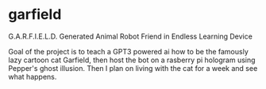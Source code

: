 # garfield
G.A.R.F.I.E.L.D. Generated Animal Robot Friend in Endless Learning Device


Goal of the project is to teach a GPT3 powered ai how to be the famously lazy cartoon cat Garfield, then host the bot on a rasberry pi hologram using Pepper's ghost illusion. Then I plan on living with the cat for a week and see what happens. 

